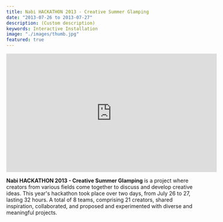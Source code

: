 ```yaml
---
title: Nabi HACKATHON 2013 - Creative Summer Glamping
date: "2013-07-26 to 2013-07-27"
description: (Custom description)
keywords: Interactive Installation
image: "./images/thumb.jpg"
featured: true
---
```


<iframe width="560" height="315" src="https://www.youtube.com/embed/6K9MbqO0024?start=295&modestbranding=1&showinfo=0&rel=0" title="YouTube video player" frameborder="0" allow="accelerometer; autoplay; clipboard-write; encrypted-media; gyroscope; picture-in-picture; web-share" referrerpolicy="strict-origin-when-cross-origin" allowfullscreen></iframe>

**Nabi HACKATHON 2013 - Creative Summer Glamping** is a project where creators from various fields come together to discuss and develop creative ideas. This year's hackathon took place over two days, from July 26 to 27, lasting 32 hours. A total of 8 teams, comprising 21 creators, shared inspiration, collaborated, and proposed and experimented with diverse and meaningful projects.
